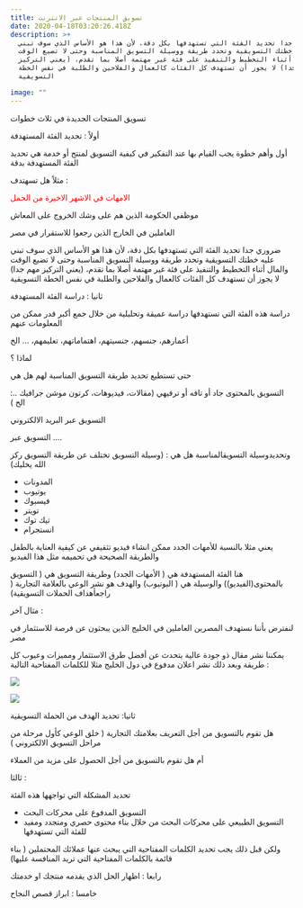 ```yaml
---
title: تسويق المنتجات عبر الانترنت
date: 2020-04-18T03:20:26.418Z
description: >+
  ضروري جدا تحديد الفئة التي تستهدفها بكل دقة، لأن هذا هو الأساس الذي سوف تبني
  عليه خطتك التسويقية وتحدد طريقة ووسيلة التسويق المناسبة وحتى لا تضيع الوقت
  والمال أثناء التخطيط والتنفيذ على فئة غير مهتمة أصلا بما تقدم، (يعني التركيز
  مهم جدا) لا يجوز أن تستهدف كل الفئات كالعمال والفلاحين والطلبة في نفس الخطة
  التسويقية

image: ""
---
```

تسويق المنتجات الجديدة في ثلاث خطوات

أولاً : تحديد الفئة المستهدفة

أول وأهم خطوة يجب القيام بها عند التفكير في كيفية التسويق لمنتج أو خدمة هي تحديد الفئة المستهدفة بدقة

مثلاً هل تسهتدف :

<span style="color:red">الامهات في الاشهر الاخيرة من الحمل</span>

 موظفي الحكومة الذين هم على وشك الخروج على المعاش

العاملين في الخارج الذين رجعوا للاستقرار في مصر

ضروري جدا تحديد الفئة التي تستهدفها بكل دقة، لأن هذا هو الأساس الذي سوف تبني عليه خطتك التسويقية وتحدد طريقة ووسيلة التسويق المناسبة وحتى لا تضيع الوقت والمال أثناء التخطيط والتنفيذ على فئة غير مهتمة أصلا بما تقدم، (يعني التركيز مهم جدا) لا يجوز أن تستهدف كل الفئات كالعمال والفلاحين والطلبة في نفس الخطة التسويقية



ثانيا : دراسة الفئة المستهدفة

دراسة هذه الفئة التي تستهدفها دراسة عميقة وتحليلية من خلال جمع أكبر قدر ممكن من المعلومات عنهم

أعمارهم، جنسهم، جنسيتهم، اهتماماتهم، تعليمهم، … الخ

لماذا ؟

حتى تستطيع تحديد طريقة التسويق المناسبة لهم هل هي

التسويق بالمحتوى جاد أو تافه أو ترفيهي (مقالات، فيديوهات، كرتون موشن جرافيك ..: الخ )

التسويق عبر البريد الالكتروني

التسويق عبر ….


وتحديدوسيلة التسويقالمناسبة هل هي : (وسيلة التسويق تختلف عن طريقة التسويق ركز الله يخليك)

* المدونات
* يوتيوب
* فيسبوك
* تويتر
* تيك توك
* انستجرام

يعني مثلا بالنسبة للأمهات الجدد ممكن انشاء فيديو تثقيفي عن كيفية العناية بالطفل والطريقة الصحيحة في تحميمه مثل هذا الفيديو

هنا الفئة المستهدفة هي ( الأمهات الجدد) وطريقة التسويق هي ( التسويق بالمحتوى(الفيديو)) والوسيلة هي ( اليوتيوب) والهدف هو نشر الوعي بالعلامة التجارية ( راجعأهداف الحملات التسويقية)

مثال آخر :

لنفترض بأننا نستهدف المصرين العاملين في الخليج الذين يبحثون عن فرصة للاستثمار في مصر

يمكننا نشر مقال ذو جودة عالية يتحدث عن أفضل طرق الاستثمار ومميزات وعيوب كل طريقة وبعد ذلك نشر اعلان مدفوع في دول الخليج مثلا للكلمات المفتاحية التالية :

![](https://lh4.googleusercontent.com/7GWJBf5nCrVCjJNNsvgwR1bQTyX3oW48xcH1jXhAnUrrQEaA7MI6oId6nlFuXSN6IXFNierjV1MA0FlyqSrJ5pqYqruNMsO-MsZ-HZ09et7JRu5hr-wkbnbSAp7Ma4MvzohKSboH)

![](https://lh6.googleusercontent.com/X3tKGJldqZjWyN7w99eSnjqPsAAgXTGJgCZ70b-NcdU8vweELVyRNFD_pgmbl729RKJmjiOU7ykqm0NzIGkWEKY3erl7gV2rzqabe1P8QITCc4TMsjGkk1JoKd8aCOqynd8knZbC)

ثانيا: تحديد الهدف من الحملة التسويقية

هل تقوم بالتسويق من أجل التعريف بعلامتك التجارية ( خلق الوعي كأول مرحلة من مراحل التسويق الالكتروني )

أم هل تقوم بالتسويق من أجل الحصول على مزيد من العملاء

ثالثا :

تحديد المشكلة التي تواجهها هذه الفئة

* التسويق المدفوع على محركات البحث
* التسويق الطبيعي على محركات البحث من خلال بناء محتوى حصري ومتجدد ومفيد للفئة التي تستهدفها

ولكن قبل ذلك يجب تحديد الكلمات المفتاحية التي يبحث عنها عملائك المحتملين ( بناء قائمة بالكلمات المفتاحية التي تريد المنافسة عليها)

رابعا : اظهار الحل الذي يقدمه منتجك او خدمتك

خامسا : ابراز قصص النجاح